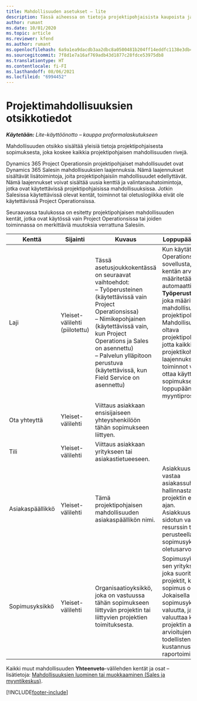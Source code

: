```yaml
---
title: Mahdollisuuden asetukset – lite
description: Tässä aiheessa on tietoja projektipohjaisista kaupoista ja projektipohjaisista mahdollisuusriveistä.
author: rumant
ms.date: 10/01/2020
ms.topic: article
ms.reviewer: kfend
ms.author: rumant
ms.openlocfilehash: 6a9a1ea9dacdb3aa2dbc8a0500481b204ff14eddfc1138e3db43ff568d7cd48b
ms.sourcegitcommit: 7f8d1e7a16af769adb43d1877c28fdce53975db8
ms.translationtype: HT
ms.contentlocale: fi-FI
ms.lasthandoff: 08/06/2021
ms.locfileid: "6994452"
---
```

# <a name="header-details-for-project-opportunities"></a>Projektimahdollisuuksien otsikkotiedot

_**Käytetään:** Lite-käyttöönotto – kauppa proformalaskutukseen_

Mahdollisuuden otsikko sisältää yleisiä tietoja projektipohjaisesta sopimuksesta, joka koskee kaikkia projektipohjaisen mahdollisuuden rivejä.

Dynamics 365 Project Operationsin projektipohjaiset mahdollisuudet ovat Dynamics 365 Salesin mahdollisuuksien laajennuksia. Nämä laajennukset sisältävät lisätoimintoja, joita projektipohjaisiin mahdollisuudet edellyttävät. Nämä laajennukset voivat sisältää uusia kenttiä ja valintanauhatoimintoja, jotka ovat käytettävissä projektipohjaisissa mahdollisuuksissa. Jotkin Salesissa käytettävissä olevat kentät, toiminnot tai oletuslogiikka eivät ole käytettävissä Project Operationsissa.

Seuraavassa taulukossa on esitetty projektipohjaisen mahdollisuuden kentät, jotka ovat käytössä vain Project Operationsissa tai joiden toiminnassa on merkittäviä muutoksia verrattuna Salesiin.

| **Kenttä** | **Sijainti** | **Kuvaus** | **Loppupään vaikutus** |
| --- | --- | --- | --- |
| Laji | Yleiset-välilehti (piilotettu) | Tässä asetusjoukkokentässä on seuraavat vaihtoehdot:</br>– Työperusteinen (käytettävissä vain Project Operationsissa)</br>– Nimikepohjainen (käytettävissä vain, kun Project Operations ja Sales on asennettu)</br>– Palvelun ylläpitoon perustuva (käytettävissä, kun Field Service on asennettu) | Kun käytät Project Operations -sovellusta, tämän kentän arvoksi määritetään automaattisesti **Työperusteinen**, joka määrittää mahdollisuuden projektipohjaiseksi. Mahdollisuuden on oltava projektipohjainen, jotta kaikki projektikohtaiset laajennukset ja toiminnot voidaan ottaa käyttöön tämän sopimuksen loppupään myyntiprosessissa. |
| Ota yhteyttä | Yleiset-välilehti | Viittaus asiakkaan ensisijaiseen yhteyshenkilöön tähän sopimukseen liittyen. | |
| Tili | Yleiset-välilehti | Viittaus asiakkaan yritykseen tai asiakastietueeseen. | |
| Asiakaspäällikkö | Yleiset-välilehti | Tämä projektipohjaisen mahdollisuuden asiakaspäällikön nimi. | Asiakkuuspäällikkö vastaa asiakassuhteen hallinnasta koko projektin elinkaaren ajan. Asiakkuuspäällikköön sidotun varattavan resurssin tietueen perusteella sopimusyksikkö on oletusarvo. |
| Sopimusyksikkö | Yleiset-välilehti | Organisaatioyksikkö, joka on vastuussa tähän sopimukseen liittyvän projektin tai liittyvien projektien toimituksesta. | Sopimusyksikkö on sen yrityksen osasto, joka suorittaa projektit, kun sopimus on tehty. Jokaisella sopimusyksiköllä on valuutta, ja tätä valuuttaa käytetään projektin aikana arvioitujen ja todellisten kustannusten raportoimiseen. |

Kaikki muut mahdollisuuden **Yhteenveto**-välilehden kentät ja osat – lisätietoja: [Mahdollisuuksien luominen tai muokkaaminen (Sales ja myyntikeskus)](/dynamics365/sales-enterprise/create-edit-opportunity-sales).


[!INCLUDE[footer-include](../../includes/footer-banner.md)]
